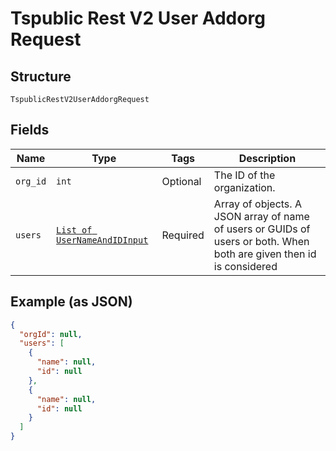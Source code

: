 
# Tspublic Rest V2 User Addorg Request

## Structure

`TspublicRestV2UserAddorgRequest`

## Fields

| Name | Type | Tags | Description |
|  --- | --- | --- | --- |
| `org_id` | `int` | Optional | The ID of the organization. |
| `users` | [`List of UserNameAndIDInput`](../../doc/models/user-name-and-id-input.md) | Required | Array of objects. A JSON array of name of users or GUIDs of users or both. When both are given then id is considered |

## Example (as JSON)

```json
{
  "orgId": null,
  "users": [
    {
      "name": null,
      "id": null
    },
    {
      "name": null,
      "id": null
    }
  ]
}
```

